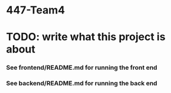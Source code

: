 # 447-Team4

# TODO: write what this project is about

### See frontend/README.md for running the front end
### See backend/README.md for running the back end
